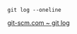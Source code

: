     git log --oneline
    
[git-scm.com ~ git log](https://www.git-scm.com/docs/git-log#Documentation/git-log.txt---oneline)

